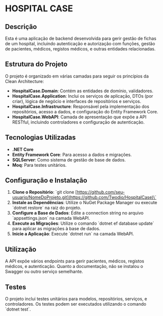 # HOSPITAL CASE

## Descrição

Esta é uma aplicação de backend desenvolvida para gerir gestão de fichas de um hospital, incluindo autenticação e autorização com funções, gestão de pacientes, médicos, registos médicos, e outras entidades relacionadas.

## Estrutura do Projeto

O projeto é organizado em várias camadas para seguir os princípios da Clean Architecture:

- **HospitalCase.Domain**: Contém as entidades de domínio, validadores.
- **HospitalCase.Application**: Inclui os serviços de aplicação, DTOs (por criar), lógica de negócio e interfaces de repositórios e serviços.
- **HospitalCase.Infrastructure**: Responsável pela implementação dos repositórios, acesso a dados, e configuração do Entity Framework Core.
- **HospitalCase.WebAPI**: Camada de apresentação que expõe a API RESTful, incluindo controladores e configuração de autenticação.

## Tecnologias Utilizadas

- **.NET Core**
- **Entity Framework Core**: Para acesso a dados e migrações.
- **SQLServer**: Como sistema de gestão de base de dados.
- **Moq**: Para testes unitários.

## Configuração e Instalação

1. **Clone o Repositório**: \`git clone [https://github.com/seu-usuario/NomeDoProjeto.git](https://github.com/Twodio/HospitalCase)\`
2. **Instale as Dependências**: Utilize o NuGet Package Manager ou execute \`dotnet restore\` na raiz do projeto.
3. **Configure a Base de Dados**: Edite a connection string no arquivo \`appsettings.json\` na camada WebAPI.
4. **Execute as Migrações**: Utilize o comando \`dotnet ef database update\` para aplicar as migrações à base de dados.
5. **Inicie a Aplicação**: Execute \`dotnet run\` na camada WebAPI.

## Utilização

A API expõe vários endpoints para gerir pacientes, médicos, registos médicos, e autenticação. Quanto a documentação,  não se instalou o Swagger ou outro serviço semelhante.

## Testes

O projeto inclui testes unitários para modelos, repositórios, serviços, e controladores. Os testes podem ser executados utilizando o comando \`dotnet test\`.
